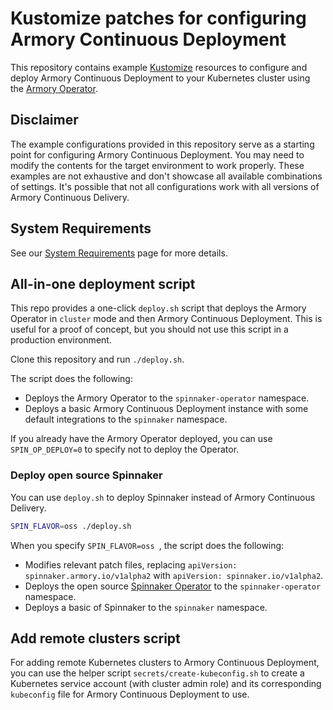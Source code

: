 # Kustomize patches for configuring Armory Continuous Deployment

This repository contains example [Kustomize](https://kustomize.io) resources to
configure and deploy Armory Continuous Deployment to your Kubernetes cluster
using the [Armory Operator][operator-overview].

## Disclaimer

The example configurations provided in this repository serve as a starting
point for configuring Armory Continuous Deployment. You may need to modify the
contents for the target environment to work properly. These examples are not
exhaustive and don't showcase all available combinations of settings. It's
possible that not all configurations work with all versions of Armory
Continuous Delivery.

## System Requirements

See our [System Requirements] page for more details.

## All-in-one deployment script

This repo provides a one-click `deploy.sh` script that deploys the Armory
Operator in `cluster` mode and then Armory Continuous Deployment. This is useful
for a proof of concept, but you should not use this script in a production
environment.

Clone this repository and run `./deploy.sh`.

The script does the following:

* Deploys the Armory Operator to the `spinnaker-operator` namespace.
* Deploys a basic Armory Continuous Deployment instance with some default
  integrations to the `spinnaker` namespace.

If you already have the Armory Operator deployed, you can use
`SPIN_OP_DEPLOY=0` to specify not to deploy the Operator.

### Deploy open source Spinnaker

You can use `deploy.sh` to deploy Spinnaker instead of Armory Continuous
Delivery.

```bash
SPIN_FLAVOR=oss ./deploy.sh

```

When you specify `SPIN_FLAVOR=oss `, the script does the following:

* Modifies relevant patch files, replacing `apiVersion:
  spinnaker.armory.io/v1alpha2` with `apiVersion: spinnaker.io/v1alpha2`.
* Deploys the open source [Spinnaker
  Operator](https://github.com/armory/spinnaker-operator) to the
  `spinnaker-operator` namespace.
* Deploys a basic of Spinnaker to the `spinnaker` namespace.


## Add remote clusters script

For adding remote Kubernetes clusters to Armory Continuous Deployment, you can
use the helper script `secrets/create-kubeconfig.sh` to create a Kubernetes
service account (with cluster admin role) and its corresponding `kubeconfig`
file for Armory Continuous Deployment to use.

[kustomize]: https://kustomize.io
[operator-overview]: https://docs.armory.io/armory-enterprise/installation/armory-operator/
[System Requirements]: https://docs.armory.io/armory-enterprise/installation/system-requirements/
